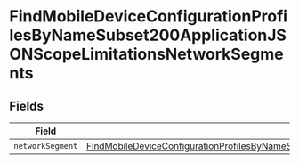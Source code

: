 # FindMobileDeviceConfigurationProfilesByNameSubset200ApplicationJSONScopeLimitationsNetworkSegments


## Fields

| Field                                                                                                                                                                                                                                                           | Type                                                                                                                                                                                                                                                            | Required                                                                                                                                                                                                                                                        | Description                                                                                                                                                                                                                                                     |
| --------------------------------------------------------------------------------------------------------------------------------------------------------------------------------------------------------------------------------------------------------------- | --------------------------------------------------------------------------------------------------------------------------------------------------------------------------------------------------------------------------------------------------------------- | --------------------------------------------------------------------------------------------------------------------------------------------------------------------------------------------------------------------------------------------------------------- | --------------------------------------------------------------------------------------------------------------------------------------------------------------------------------------------------------------------------------------------------------------- |
| `networkSegment`                                                                                                                                                                                                                                                | [FindMobileDeviceConfigurationProfilesByNameSubset200ApplicationJSONScopeLimitationsNetworkSegmentsNetworkSegment](../../models/operations/findmobiledeviceconfigurationprofilesbynamesubset200applicationjsonscopelimitationsnetworksegmentsnetworksegment.md) | :heavy_minus_sign:                                                                                                                                                                                                                                              | N/A                                                                                                                                                                                                                                                             |